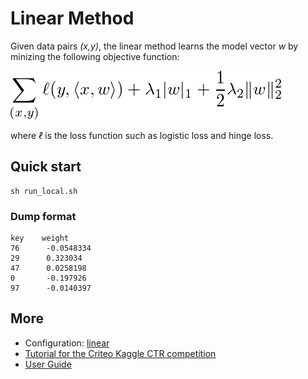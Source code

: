 # Linear Method

Given data pairs *(x,y)*, the linear method learns the model vector *w* by
minizing the following objective function:

![obj](guide/obj.png)

where *ℓ* is the loss function such as logistic loss and hinge loss.

## Quick start

```
sh run_local.sh
```

### Dump format

```
key    weight  
76      -0.0548334  
29      0.323034  
47      0.0258198  
0       -0.197926  
97      -0.0140397  
```

## More

- Configuration: [linear](../../doc/learn/linear.rst)
- [Tutorial for the Criteo Kaggle CTR competition](http://wormhole.readthedocs.org/en/latest/tutorial/criteo_kaggle.html)
- [User Guide](http://wormhole.readthedocs.org/en/latest/learn/linear.html)
